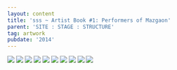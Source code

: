 ```yaml
---
layout: content
title: 'sss ~ Artist Book #1: Performers of Mazgaon'
parent: 'SITE : STAGE : STRUCTURE'
tag: artwork
pubdate: '2014'
---
```

![](/assets/img/slide13.jpg)
![](/assets/img/img_2072.jpg)
![](/assets/img/img_2073.jpg)
![](/assets/img/img_2074.jpg)
![](/assets/img/img_2075.jpg)
![](/assets/img/img_2076.jpg)
![](/assets/img/img_2077.jpg)
![](/assets/img/img_2078.jpg)
![](/assets/img/img_2079.jpg)
![](/assets/img/img_2080.jpg)
